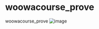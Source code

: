 # woowacourse_prove
woowacourse_prove
![image](https://github.com/mini1115/woowacourse_prove/assets/101314429/cc74c43f-af71-470a-a590-5fcd61ad7ce7)
